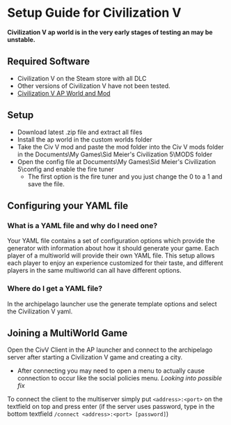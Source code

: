 # Setup Guide for Civilization V

**Civilization V ap world is in the very early stages of testing an may be unstable.**

## Required Software

- Civilization V on the Steam store with all DLC
- Other versions of Civilization V have not been tested.
- [Civilization V AP World and Mod](https://github.com/battary/Civ-V-AP-World/releases)

## Setup
- Download latest .zip file and extract all files
- Install the ap world in the custom worlds folder
- Take the Civ V mod and paste the mod folder into the Civ V mods folder in the Documents\My Games\Sid Meier's Civilization 5\MODS folder
- Open the config file at Documents\My Games\Sid Meier's Civilization 5\config and enable the fire tuner
    - The first option is the fire tuner and you just change the 0 to a 1 and save the file.


## Configuring your YAML file

### What is a YAML file and why do I need one?

Your YAML file contains a set of configuration options which provide the generator with information about how it should
generate your game. Each player of a multiworld will provide their own YAML file. This setup allows each player to enjoy
an experience customized for their taste, and different players in the same multiworld can all have different options. 

### Where do I get a YAML file?
In the archipelago launcher use the generate template options and select the Civilization V yaml.

## Joining a MultiWorld Game

Open the CivV Client in the AP launcher and connect to the archipelago server after starting a Civilization V game and creating a city. 
  - After connecting you may need to open a menu to actually cause connection to occur like the social policies menu. *Looking into possible fix*

To connect the client to the multiserver simply put `<address>:<port>` on the textfield on top and press enter (if the
server uses password, type in the bottom textfield `/connect <address>:<port> [password]`)




